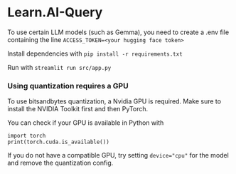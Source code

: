 # Learn.AI-Query

To use certain LLM models (such as Gemma), you need to create a .env file containing the line `ACCESS_TOKEN=<your hugging face token>`

Install dependencies with `pip install -r requirements.txt`

Run with `streamlit run src/app.py`

### Using quantization requires a GPU

To use bitsandbytes quantization, a Nvidia GPU is required.
Make sure to install the NVIDIA Toolkit first and then PyTorch.

You can check if your GPU is available in Python with

```
import torch
print(torch.cuda.is_available())
```

If you do not have a compatible GPU, try setting `device="cpu"` for the model and remove the quantization config.
